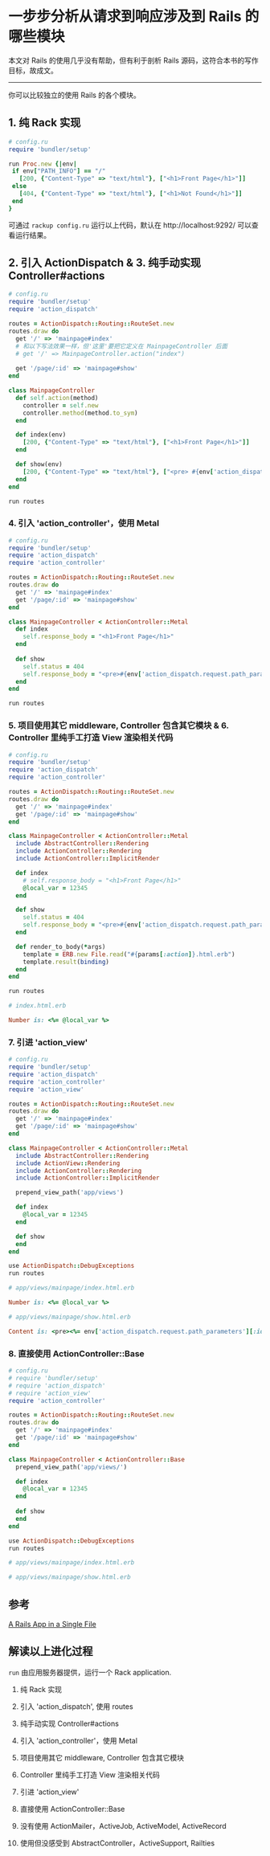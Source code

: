 # 一步步分析从请求到响应涉及到 Rails 的哪些模块

本文对 Rails 的使用几乎没有帮助，但有利于剖析 Rails 源码，这符合本书的写作目标，故成文。

---

你可以比较独立的使用 Rails 的各个模块。

## 1. 纯 Rack 实现

```ruby
# config.ru
require 'bundler/setup'

run Proc.new {|env|
 if env["PATH_INFO"] == "/"
   [200, {"Content-Type" => "text/html"}, ["<h1>Front Page</h1>"]]
 else
   [404, {"Content-Type" => "text/html"}, ["<h1>Not Found</h1>"]]
 end
}
```

可通过 `rackup config.ru` 运行以上代码，默认在 http://localhost:9292/ 可以查看运行结果。

## 2. 引入 ActionDispatch & 3. 纯手动实现 Controller#actions

```ruby
# config.ru
require 'bundler/setup'
require 'action_dispatch'

routes = ActionDispatch::Routing::RouteSet.new
routes.draw do
  get '/' => 'mainpage#index'
  # 和以下写法效果一样，但'这里'要把它定义在 MainpageController 后面
  # get '/' => MainpageController.action("index")
  
  get '/page/:id' => 'mainpage#show'
end

class MainpageController
  def self.action(method)
    controller = self.new
    controller.method(method.to_sym)
  end

  def index(env)
    [200, {"Content-Type" => "text/html"}, ["<h1>Front Page</h1>"]]
  end

  def show(env)
    [200, {"Content-Type" => "text/html"}, ["<pre> #{env['action_dispatch.request.path_parameters'][:id]} #</pre>"]]
  end
end

run routes
```

### 4. 引入 'action_controller'，使用 Metal

```ruby
# config.ru
require 'bundler/setup'
require 'action_dispatch'
require 'action_controller'

routes = ActionDispatch::Routing::RouteSet.new
routes.draw do
  get '/' => 'mainpage#index'
  get '/page/:id' => 'mainpage#show'
end

class MainpageController < ActionController::Metal
  def index
    self.response_body = "<h1>Front Page</h1>"
  end
  
  def show
    self.status = 404
    self.response_body = "<pre>#{env['action_dispatch.request.path_parameters'] [:id]}</pre>"
  end
end

run routes
```

### 5. 项目使用其它 middleware, Controller 包含其它模块 & 6. Controller 里纯手工打造 View 渲染相关代码

```ruby
# config.ru
require 'bundler/setup'
require 'action_dispatch'
require 'action_controller'

routes = ActionDispatch::Routing::RouteSet.new
routes.draw do
  get '/' => 'mainpage#index'
  get '/page/:id' => 'mainpage#show'
end

class MainpageController < ActionController::Metal
  include AbstractController::Rendering
  include ActionController::Rendering
  include ActionController::ImplicitRender

  def index
    # self.response_body = "<h1>Front Page</h1>"
    @local_var = 12345
  end

  def show
    self.status = 404
    self.response_body = "<pre>#{env['action_dispatch.request.path_parameters'] [:id]}</pre>"
  end

  def render_to_body(*args)
    template = ERB.new File.read("#{params[:action]}.html.erb")
    template.result(binding)
  end
end

run routes
```

```ruby
# index.html.erb

Number is: <%= @local_var %>
```

### 7. 引进 'action_view'

```ruby
# config.ru
require 'bundler/setup'
require 'action_dispatch'
require 'action_controller'
require 'action_view'

routes = ActionDispatch::Routing::RouteSet.new
routes.draw do
  get '/' => 'mainpage#index'
  get '/page/:id' => 'mainpage#show'
end

class MainpageController < ActionController::Metal
  include AbstractController::Rendering
  include ActionView::Rendering
  include ActionController::Rendering
  include ActionController::ImplicitRender

  prepend_view_path('app/views')

  def index
    @local_var = 12345
  end

  def show
  end
end

use ActionDispatch::DebugExceptions
run routes
```

```ruby
# app/views/mainpage/index.html.erb

Number is: <%= @local_var %>
```

```ruby
# app/views/mainpage/show.html.erb

Content is: <pre><%= env['action_dispatch.request.path_parameters'][:id] %></pre>
```

### 8. 直接使用 ActionController::Base

```ruby
# config.ru
# require 'bundler/setup'
# require 'action_dispatch'
# require 'action_view'
require 'action_controller'

routes = ActionDispatch::Routing::RouteSet.new
routes.draw do
  get '/' => 'mainpage#index'
  get '/page/:id' => 'mainpage#show'
end

class MainpageController < ActionController::Base
  prepend_view_path('app/views/')

  def index
    @local_var = 12345
  end
  
  def show
  end
end

use ActionDispatch::DebugExceptions
run routes
```

```ruby
# app/views/mainpage/index.html.erb
```

```ruby
# app/views/mainpage/show.html.erb
```

## 参考

[A Rails App in a Single File ](http://rofish.net/rails_single_file.pdf)

## 解读以上进化过程

`run` 由应用服务器提供，运行一个 Rack application.

1. 纯 Rack 实现
2. 引入 'action_dispatch', 使用 routes
3. 纯手动实现 Controller#actions
4. 引入 'action_controller'，使用 Metal
5. 项目使用其它 middleware, Controller 包含其它模块
6. Controller 里纯手工打造 View 渲染相关代码
7. 引进 'action_view'
8. 直接使用 ActionController::Base

9. 没有使用 ActionMailer，ActiveJob, ActiveModel, ActiveRecord
10. 使用但没感受到 AbstractController，ActiveSupport, Railties
